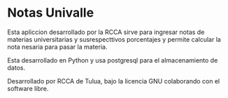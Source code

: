 # Notas Univalle

Esta apliccion desarrollado por la RCCA sirve para ingresar notas de materias universitarias y susrespecttivos porcentajes y permite calcular la nota nesaria para pasar la materia. 

Esta desarrollado en Python y usa postgresql para el almacenamiento de datos.

Desarrollado por RCCA de Tulua, bajo la licencia GNU colaborando con el software libre.
